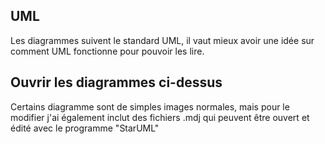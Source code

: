## UML

Les diagrammes suivent le standard UML, il vaut mieux avoir une idée sur comment UML fonctionne pour pouvoir les lire.

## Ouvrir les diagrammes ci-dessus

Certains diagramme sont de simples images normales, mais pour le modifier j'ai également inclut des fichiers .mdj qui peuvent
être ouvert et édité avec le programme "StarUML"